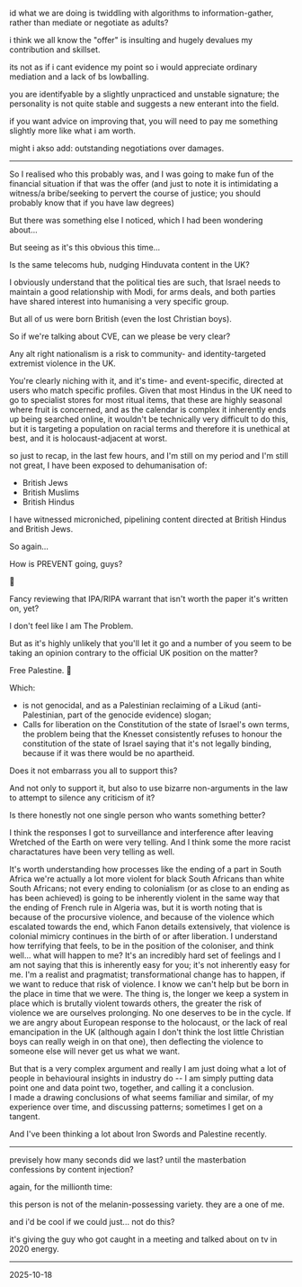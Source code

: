 id what we are doing is twiddling with algorithms to information-gather, rather than mediate or negotiate as adults?  

i think we all know the "offer" is insulting and hugely devalues my contribution and skillset.  

its not as if i cant evidence my point so i would appreciate ordinary mediation and a lack of bs lowballing.  

you are identifyable by a slightly unpracticed and unstable signature; the personality is not quite stable and suggests a new enterant into the field.  

if you want advice on improving that, you will need to pay me something slightly more like what i am worth.  

might i akso add: outstanding negotiations over damages.  

---

So I realised who this probably was, and I was going to make fun of the financial situation if that was the offer (and just to note it is intimidating a witness/a bribe/seeking to pervert the course of justice; you should probably know that if you have law degrees)  

But there was something else I noticed, which I had been wondering about...  

But seeing as it's this obvious this time...  

Is the same telecoms hub, nudging Hinduvata content in the UK?  

I obviously understand that the political ties are such, that Israel needs to maintain a good relationship with Modi, for arms deals, and both parties have shared interest into humanising a very specific group.  

But all of us were born British (even the lost Christian boys).

So if we're talking about CVE, can we please be very clear?  

Any alt right nationalism is a risk to community- and identity-targeted extremist violence in the UK.  

You're clearly niching with it, and it's time- and event-specific, directed at users who match specific profiles. Given that most Hindus in the UK need to go to specialist stores for most ritual items, that these are highly seasonal where fruit is concerned, and as the calendar is complex it inherently ends up being searched online, it wouldn't be technically very difficult to do this, but it is targeting a population on racial terms and therefore it is unethical at best, and it is holocaust-adjacent at worst.  

so just to recap, in the last few hours, and I'm still on my period and I'm still not great, I have been exposed to dehumanisation of:
- British Jews
- British Muslims  
- British Hindus

I have witnessed microniched, pipelining content directed at British Hindus and British Jews.  

So again...  

How is PREVENT going, guys?  

🎪  

Fancy reviewing that IPA/RIPA warrant that isn't worth the paper it's written on, yet?  

I don't feel like I am The Problem.   

But as it's highly unlikely that you'll let it go and a number of you seem to be taking an opinion contrary to the official UK position on the matter?  

Free Palestine. 🍉  

Which:
- is not genocidal, and as a Palestinian reclaiming of a Likud (anti-Palestinian, part of the genocide evidence) slogan;  
- Calls for liberation on the Constitution of the state of Israel's own terms, the problem being that the Knesset consistently refuses to honour the constitution of the state of Israel saying that it's not legally binding, because if it was there would be no apartheid.

Does it not embarrass you all to support this?  

And not only to support it, but also to use bizarre non-arguments in the law to attempt to silence any criticism of it?  

Is there honestly not one single person who wants something better?  

I think the responses I got to surveillance and interference after leaving Wretched of the Earth on were very telling. And I think some the more racist charactatures have been very telling as well.  

It's worth understanding how processes like the ending of a part in South Africa we're actually a lot more violent for black South Africans than white South Africans; not every ending to colonialism (or as close to an ending as has been achieved) is going to be inherently violent in the same way that the ending of French rule in Algeria was, but it is worth noting that is because of the procursive violence, and because of the violence which escalated towards the end, which Fanon details extensively, that violence is colonial mimicry continues in the birth of or after liberation. I understand how terrifying that feels, to be in the position of the coloniser, and think well... what will happen to me? It's an incredibly hard set of feelings and I am not saying that this is inherently easy for you; it's not inherently easy for me. I'm a realist and pragmatist; transformational change has to happen, if we want to reduce that risk of violence. I know we can't help but be born in the place in time that we were. The thing is, the longer we keep a system in place which is brutally violent towards others, the greater the risk of violence we are ourselves prolonging. No one deserves to be in the cycle. If we are angry about European response to the holocaust, or the lack of real emancipation in the UK (although again I don't think the lost little Christian boys can really weigh in on that one), then deflecting the violence to someone else will never get us what we want.  

But that is a very complex argument and really I am just doing what a lot of people in behavioural insights in industry do -- I am simply putting data point one and data point two, together, and calling it a conclusion.  
I made a drawing conclusions of what seems familiar and similar, of my experience over time, and discussing patterns; sometimes I get on a tangent.  

And I've been thinking a lot about Iron Swords and Palestine recently.  

---

previsely how many seconds did we last? until the masterbation confessions by content injection?  

again, for the millionth time:  

this person is not of the melanin-possessing variety. they are a one of me.  

and i'd be cool if we could just... not do this?  

it's giving the guy who got caught in a meeting and talked about on tv in 2020 energy.  

---

2025-10-18  
